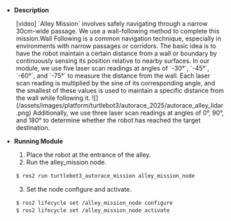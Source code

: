 - **Description**  
<div style="margin-left: 2em;">
[video]  
`Alley Mission` involves safely navigating through a narrow 30cm-wide passage.  
We use a wall-following method to complete this mission.Wall Following is a common navigation technique, especially in environments with narrow passages or corridors. The basic idea is to have the robot maintain a certain distance from a wall or boundary by continuously sensing its position relative to nearby surfaces.  
In our module, we use five laser scan readings at angles of `-30°`, `-45°`, `-60°`, and `-75°` to measure the distance from the wall. Each laser scan reading is multiplied by the sine of its corresponding angle, and the smallest of these values is used to maintain a specific distance from the wall while following it.  
![](/assets/images/platform/turtlebot3/autorace_2025/autorace_alley_lidar.png)  
Additionally, we use three laser scan readings at angles of 0°, 90°, and 180° to determine whether the robot has reached the target destination.  
</div>

- **Running Module**
<div style="margin-left: 2em;">

1. Place the robot at the entrance of the alley.  
2. Run the alley_mission node.  
``` bash
$ ros2 run turtlebot3_autorace_mission alley_mission_node
```

3. Set the node configure and activate.  
``` bash
$ ros2 lifecycle set /alley_mission_node configure
$ ros2 lifecycle set /alley_mission_node activate
```
</div>
